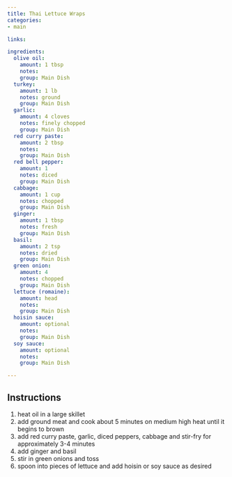 ```yaml
---
title: Thai Lettuce Wraps
categories:
- main

links:

ingredients:
  olive oil: 
    amount: 1 tbsp
    notes: 
    group: Main Dish
  turkey: 
    amount: 1 lb
    notes: ground
    group: Main Dish
  garlic: 
    amount: 4 cloves
    notes: finely chopped
    group: Main Dish
  red curry paste: 
    amount: 2 tbsp
    notes: 
    group: Main Dish
  red bell pepper: 
    amount: 1
    notes: diced
    group: Main Dish
  cabbage: 
    amount: 1 cup
    notes: chopped
    group: Main Dish
  ginger: 
    amount: 1 tbsp
    notes: fresh
    group: Main Dish
  basil: 
    amount: 2 tsp
    notes: dried
    group: Main Dish
  green onion: 
    amount: 4
    notes: chopped
    group: Main Dish
  lettuce (romaine): 
    amount: head
    notes: 
    group: Main Dish
  hoisin sauce: 
    amount: optional
    notes: 
    group: Main Dish
  soy sauce: 
    amount: optional
    notes: 
    group: Main Dish

---
```

## Instructions
1. heat oil in a large skillet
2. add ground meat and cook about 5 minutes on medium high heat until it begins to brown
3. add red curry paste, garlic, diced peppers, cabbage and stir-fry for approximately 3-4 minutes
4. add ginger and basil
5. stir in green onions and toss
6. spoon into pieces of lettuce and add hoisin or soy sauce as desired